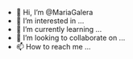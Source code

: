- 👋 Hi, I’m @MariaGalera
- 👀 I’m interested in ...
- 🌱 I’m currently learning ...
- 💞️ I’m looking to collaborate on ...
- 📫 How to reach me ...

<!---
MariaGalera/MariaGalera is a ✨ special ✨ repository because its `README.md` (this file) appears on your GitHub profile.
You can click the Preview link to take a look at your changes.
--->
